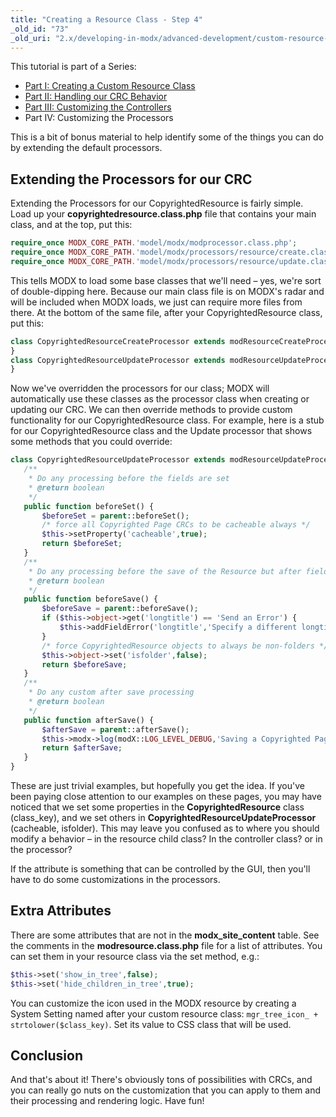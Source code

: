 ```yaml
---
title: "Creating a Resource Class - Step 4"
_old_id: "73"
_old_uri: "2.x/developing-in-modx/advanced-development/custom-resource-classes/creating-a-resource-class/creating-a-resource-class-step-4"
---
```


 This tutorial is part of a Series:

- [Part I: Creating a Custom Resource Class](developing-in-modx/advanced-development/custom-resource-classes/creating-a-resource-class "Creating a Resource Class")
- [Part II: Handling our CRC Behavior](developing-in-modx/advanced-development/custom-resource-classes/creating-a-resource-class/creating-a-resource-class-step-2 "Creating a Resource Class - Step 2")
- [Part III: Customizing the Controllers](developing-in-modx/advanced-development/custom-resource-classes/creating-a-resource-class/creating-a-resource-class-step-3 "Creating a Resource Class - Step 3")
- Part IV: Customizing the Processors





 This is a bit of bonus material to help identify some of the things you can do by extending the default processors.

## Extending the Processors for our CRC

 Extending the Processors for our CopyrightedResource is fairly simple. Load up your **copyrightedresource.class.php** file that contains your main class, and at the top, put this:

 ``` php 
require_once MODX_CORE_PATH.'model/modx/modprocessor.class.php';
require_once MODX_CORE_PATH.'model/modx/processors/resource/create.class.php';
require_once MODX_CORE_PATH.'model/modx/processors/resource/update.class.php';

```

 This tells MODX to load some base classes that we'll need – yes, we're sort of double-dipping here. Because our main class file is on MODX's radar and will be included when MODX loads, we just can require more files from there. At the bottom of the same file, after your CopyrightedResource class, put this:

 ``` php 
class CopyrightedResourceCreateProcessor extends modResourceCreateProcessor {
}
class CopyrightedResourceUpdateProcessor extends modResourceUpdateProcessor {
}

```

 Now we've overridden the processors for our class; MODX will automatically use these classes as the processor class when creating or updating our CRC. We can then override methods to provide custom functionality for our CopyrightedResource class. For example, here is a stub for our CopyrightedResource class and the Update processor that shows some methods that you could override:

 ``` php 
class CopyrightedResourceUpdateProcessor extends modResourceUpdateProcessor {
    /**
     * Do any processing before the fields are set
     * @return boolean
     */
    public function beforeSet() {
        $beforeSet = parent::beforeSet();
        /* force all Copyrighted Page CRCs to be cacheable always */
        $this->setProperty('cacheable',true);
        return $beforeSet;
    }
    /**
     * Do any processing before the save of the Resource but after fields are set.
     * @return boolean
     */
    public function beforeSave() {
        $beforeSave = parent::beforeSave();
        if ($this->object->get('longtitle') == 'Send an Error') {
            $this->addFieldError('longtitle','Specify a different longtitle!');
        }
        /* force CopyrightedResource objects to always be non-folders */
        $this->object->set('isfolder',false);
        return $beforeSave;
    }
    /**
     * Do any custom after save processing
     * @return boolean
     */
    public function afterSave() {
        $afterSave = parent::afterSave();
        $this->modx->log(modX::LOG_LEVEL_DEBUG,'Saving a Copyrighted Page!');
        return $afterSave;
    }
}

```

 These are just trivial examples, but hopefully you get the idea. If you've been paying close attention to our examples on these pages, you may have noticed that we set some properties in the **CopyrightedResource** class (class\_key), and we set others in **CopyrightedResourceUpdateProcessor** (cacheable, isfolder). This may leave you confused as to where you should modify a behavior – in the resource child class? In the controller class? or in the processor?

 If the attribute is something that can be controlled by the GUI, then you'll have to do some customizations in the processors.

## Extra Attributes

 There are some attributes that are not in the **modx\_site\_content** table. See the comments in the **modresource.class.php** file for a list of attributes. You can set them in your resource class via the set method, e.g.:

 ``` php 
$this->set('show_in_tree',false);
$this->set('hide_children_in_tree',true);

```

You can customize the icon used in the MODX resource by creating a System Setting named after your custom resource class: `mgr_tree_icon_ + strtolower($class_key)`. Set its value to CSS class that will be used.

## Conclusion

 And that's about it! There's obviously tons of possibilities with CRCs, and you can really go nuts on the customization that you can apply to them and their processing and rendering logic. Have fun!
